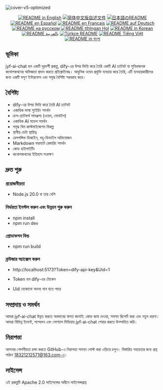 ![cover-v5-optimized](https://github.com/juyufeng/jyf-ai-chat/src/assets/imgs/jyf-ai-chat.png)

<div align="center">
  <a href="./README.md"><img alt="README in English" src="https://img.shields.io/badge/English-d9d9d9"></a>
  <a href="./readmes/README_CN.md"><img alt="简体中文版自述文件" src="https://img.shields.io/badge/简体中文-d9d9d9"></a>
  <a href="./readmes/README_JA.md"><img alt="日本語のREADME" src="https://img.shields.io/badge/日本語-d9d9d9"></a>
  <a href="./readmes/README_ES.md"><img alt="README en Español" src="https://img.shields.io/badge/Español-d9d9d9"></a>
  <a href="./readmes/README_FR.md"><img alt="README en Français" src="https://img.shields.io/badge/Français-d9d9d9"></a>
  <a href="./readmes/README_DE.md"><img alt="README auf Deutsch" src="https://img.shields.io/badge/Deutsch-d9d9d9"></a>
  <a href="./readmes/README_RU.md"><img alt="README на русском" src="https://img.shields.io/badge/Русский-d9d9d9"></a>
  <a href="./readmes/README_KL.md"><img alt="README tlhIngan Hol" src="https://img.shields.io/badge/Klingon-d9d9d9"></a>
  <a href="./readmes/README_KR.md"><img alt="README in Korean" src="https://img.shields.io/badge/한국어-d9d9d9"></a>
  <a href="./readmes/README_AR.md"><img alt="README بالعربية" src="https://img.shields.io/badge/العربية-d9d9d9"></a>
  <a href="./readmes/README_TR.md"><img alt="Türkçe README" src="https://img.shields.io/badge/Türkçe-d9d9d9"></a>
  <a href="./readmes/README_VI.md"><img alt="README Tiếng Việt" src="https://img.shields.io/badge/Ti%E1%BA%BFng%20Vi%E1%BB%87t-d9d9d9"></a>
  <a href="./readmes/README_BN.md"><img alt="README in বাংলা" src="https://img.shields.io/badge/বাংলা-d9d9d9"></a>
</div>

## ভূমিকা
jyf-ai-chat হল একটি দূরদর্শী প্রকল্প, dify-এর উপর ভিত্তি করে তৈরি একটি AI চ্যাটবট যা সুবিধাজনক কথোপকথনের অভিজ্ঞতা প্রদান করতে প্রতিশ্রুতিবদ্ধ। আধুনিক ওয়েব প্রযুক্তি ব্যবহার করে তৈরি, এটি ব্যবহারকারীদের জন্য একটি মসৃণ ইন্টারফেস এবং সমৃদ্ধ বৈশিষ্ট্য সরবরাহ করে।

## বৈশিষ্ট্য
- dify-এর উপর ভিত্তি করে তৈরি AI চ্যাটবট
- একাধিক ভাষা স্যুইচিং সমর্থন
- ক্রস-প্ল্যাটফর্ম সামঞ্জস্য (ওয়েব, মোবাইল)
- একাধিক AI মডেল সমর্থন
- সমৃদ্ধ থিম কাস্টমাইজেশন বিকল্প
- স্থানীয় ডেটা স্থায়িত্ব
- রেসপন্সিভ ডিজাইন, বহু-ডিভাইস অভিযোজন
- Markdown ফরম্যাট রেন্ডারিং সমর্থন
- কোড হাইলাইটিং
- কথোপকথনের ইতিহাস সংরক্ষণ

## দ্রুত শুরু

### প্রয়োজনীয়তা
- Node.js 20.0 বা তার বেশি

### নির্ভরতা ইনস্টল করুন এবং উন্নয়ন শুরু করুন
- npm install
- npm run dev

### প্রোডাকশন বিল্ড
- npm run build

### ব্রাউজার অ্যাক্সেস করুন
- http://localhost:5173?Token=dify-api-key&Uid=1

- Token হল dify-এর টোকেন
- Uid যেকোনো অনন্য মান হতে পারে

## সম্প্রদায় ও সমর্থন
আমরা jyf-ai-chat উন্নত করতে অবদানের স্বাগত জানাই: কোড জমা দেওয়া, সমস্যা রিপোর্ট করা এবং নতুন ধারণা। আমরা বিভিন্ন ইভেন্ট, সম্মেলন এবং সোশ্যাল মিডিয়ায় jyf-ai-chat শেয়ার করতে উত্সাহিত করি।

## নিরাপত্তা
আপনার গোপনীয়তা রক্ষা করতে GitHub-এ নিরাপত্তা সমস্যা পোস্ট করা এড়িয়ে চলুন। বিস্তারিত সহায়তার জন্য প্রশ্ন পাঠান 18321212571@163.com-এ।

## লাইসেন্স
এই প্রকল্পটি Apache 2.0 লাইসেন্সের অধীনে লাইসেন্সপ্রাপ্ত